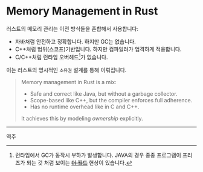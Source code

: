 # Memory Management in Rust

러스트의 메모리 관리는 이전 방식들을 혼합해서 사용합니다:
* 자바처럼 안전하고 정확합니다. 하지만 GC는 없습니다. 
* C++처럼 범위(스코프)기반입니다. 하지만 컴파일러가 엄격하게 적용합니다.
* C/C++처럼 런타임 오버헤드[^역주1]가 없습니다. 

이는 러스트의 명시적인 `소유권` 설계를 통해 이뤄집니다.

> Memory management in Rust is a mix:
> 
> * Safe and correct like Java, but without a garbage collector.
> * Scope-based like C++, but the compiler enforces full adherence.
> * Has no runtime overhead like in C and C++.
> 
> It achieves this by modeling _ownership_ explicitly.

---
역주

[^역주1]: 런타임에서 GC가 동작시 부하가 발생합니다. JAVA의 경우 종종 프로그램이 프리즈가 되는 것 처럼 보이는 
~~[더 월드](https://namu.wiki/w/%EB%8D%94%20%EC%9B%94%EB%93%9C(%EC%A3%A0%EC%A3%A0%EC%9D%98%20%EA%B8%B0%EB%AC%98%ED%95%9C%20%EB%AA%A8%ED%97%98)#s-3.2)~~ 현상이 있습니다.
